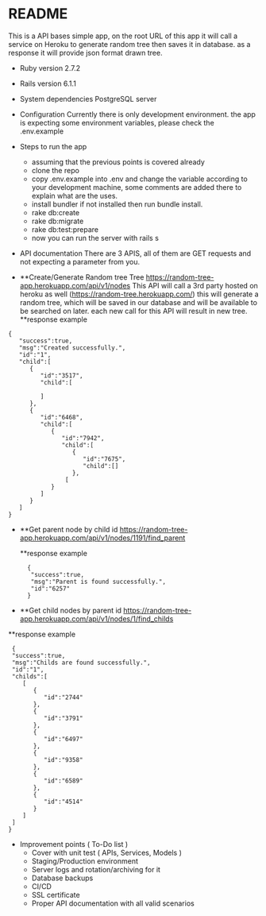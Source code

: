 # README
This is a API bases simple app, on the root URL of this app it will call a service on Heroku to generate random tree then saves it in database. as a response it will provide json format drawn tree.

* Ruby version
  2.7.2
* Rails version
  6.1.1
* System dependencies
  PostgreSQL server
* Configuration
  Currently there is only development environment.
  the app is expecting some environment variables, please check the .env.example
   
* Steps to run the app
  - assuming that the previous points is covered already
  - clone the repo
  - copy .env.example into .env and change the variable according to your development machine, some comments are added there to explain what are the uses.
  - install bundler if not installed then run bundle install.
  - rake db:create
  - rake db:migrate
  - rake db:test:prepare
  - now you can run the server with rails s
   


* API documentation
There are 3 APIS, all of them are GET requests and not expecting a parameter from you.

- **Create/Generate Random tree Tree
  https://random-tree-app.herokuapp.com/api/v1/nodes
This API will call a 3rd party hosted on heroku as well (https://random-tree.herokuapp.com/)
this will generate a random tree, which will be saved in our database and will be available to be searched on later.
each new call for this API will result in new tree.
**response example

```
{
   "success":true,
   "msg":"Created successfully.",
   "id":"1",
   "child":[
      {
         "id":"3517",
         "child":[
            
         ]
      },
      {
         "id":"6468",
         "child":[
            {
               "id":"7942",
               "child":[
                  {
                     "id":"7675",
                     "child":[]
                  },
                [
            }
         ]
      }
   ]
}
```
  
- **Get parent node by child id
  https://random-tree-app.herokuapp.com/api/v1/nodes/1191/find_parent

  **response example

  ```
    {
     "success":true,
     "msg":"Parent is found successfully.",
     "id":"6257"
    }
  ```

- **Get child nodes by parent id
 https://random-tree-app.herokuapp.com/api/v1/nodes/1/find_childs

 **response example

  ```
   {
   "success":true,
   "msg":"Childs are found successfully.",
   "id":"1",
   "childs":[
      [
         {
            "id":"2744"
         },
         {
            "id":"3791"
         },
         {
            "id":"6497"
         },
         {
            "id":"9358"
         },
         {
            "id":"6589"
         },
         {
            "id":"4514"
         }
      ]
   ]
  }
  ```
 
  

* Improvement points ( To-Do list )
  - Cover with unit test ( APIs, Services, Models )
  - Staging/Production environment
  - Server logs and rotation/archiving for it
  - Database backups
  - CI/CD  
  - SSL certificate
  - Proper API documentation with all valid scenarios
  
  
